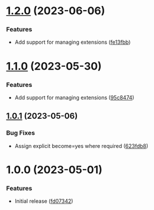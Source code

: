 # [1.2.0](https://github.com/de-it-krachten/ansible-role-azure_cli/compare/v1.1.0...v1.2.0) (2023-06-06)


### Features

* Add support for managing extensions ([fe13fbb](https://github.com/de-it-krachten/ansible-role-azure_cli/commit/fe13fbb00b4a1def7eb1f9ce01995623e5b5318c))

# [1.1.0](https://github.com/de-it-krachten/ansible-role-azure_cli/compare/v1.0.1...v1.1.0) (2023-05-30)


### Features

* Add support for managing extensions ([95c8474](https://github.com/de-it-krachten/ansible-role-azure_cli/commit/95c8474aecb3f0134dd991b1625e98335580e2f7))

## [1.0.1](https://github.com/de-it-krachten/ansible-role-azure_cli/compare/v1.0.0...v1.0.1) (2023-05-06)


### Bug Fixes

* Assign explicit become=yes where required ([623fdb8](https://github.com/de-it-krachten/ansible-role-azure_cli/commit/623fdb812ed8e77e65e12e4043256711ce73ee68))

# 1.0.0 (2023-05-01)


### Features

* Initial release ([fd07342](https://github.com/de-it-krachten/ansible-role-azure_cli/commit/fd07342a61b88d23742bbeffc5521270f18cec80))
